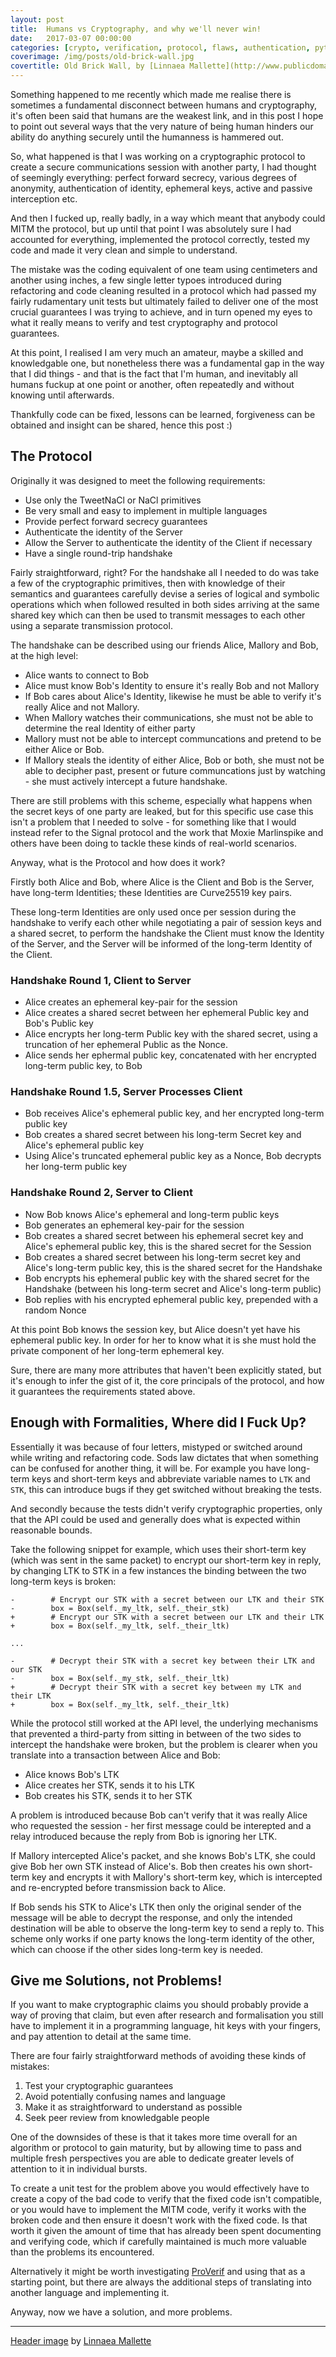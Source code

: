 ```yaml
---
layout: post
title:  Humans vs Cryptography, and why we'll never win!
date:   2017-03-07 00:00:00
categories: [crypto, verification, protocol, flaws, authentication, python, programming]
coverimage: /img/posts/old-brick-wall.jpg
covertitle: Old Brick Wall, by [Linnaea Mallette](http://www.publicdomainpictures.net/view-image.php?image=128184&picture=old-brick-wall)
---
```


Something happened to me recently which made me realise there is sometimes a fundamental disconnect between humans and cryptography, it's often been said that humans are the weakest link, and in this post I hope to point out several ways that the very nature of being human hinders our ability do anything securely until the humanness is hammered out.

So, what happened is that I was working on a cryptographic protocol to create a secure communications session with another party, I had thought of seemingly everything: perfect forward secrecy, various degrees of anonymity, authentication of identity, ephemeral keys, active and passive interception etc.

And then I fucked up, really badly, in a way which meant that anybody could MITM the protocol, but up until that point I was absolutely sure I had accounted for everything, implemented the protocol correctly, tested my code and made it very clean and simple to understand.

The mistake was the coding equivalent of one team using centimeters and another using inches, a few single letter typoes introduced during refactoring and code cleaning resulted in a protocol which had passed my fairly rudamentary unit tests but ultimately failed to deliver one of the most crucial guarantees I was trying to achieve, and in turn opened my eyes to what it really means to verify and test cryptography and protocol guarantees.

At this point, I realised I am very much an amateur, maybe a skilled and knowledgable one, but nonetheless there was a fundamental gap in the way that I did things - and that is the fact that I'm human, and inevitably all humans fuckup at one point or another, often repeatedly and without knowing until afterwards.

Thankfully code can be fixed, lessons can be learned, forgiveness can be obtained and insight can be shared, hence this post :)


## The Protocol

Originally it was designed to meet the following requirements:

 * Use only the TweetNaCl or NaCl primitives
 * Be very small and easy to implement in multiple languages
 * Provide perfect forward secrecy guarantees 
 * Authenticate the identity of the Server
 * Allow the Server to authenticate the identity of the Client if necessary
 * Have a single round-trip handshake

Fairly straightforward, right? For the handshake all I needed to do was take a few of the cryptographic primitives, then with knowledge of their semantics and guarantees carefully devise a series of logical and symbolic operations which when followed resulted in both sides arriving at the same shared key which can then be used to transmit messages to each other using a separate transmission protocol.

The handshake can be described using our friends Alice, Mallory and Bob, at the high level:

 * Alice wants to connect to Bob
 * Alice must know Bob's Identity to ensure it's really Bob and not Mallory
 * If Bob cares about Alice's Identity, likewise he must be able to verify it's really Alice and not Mallory.
 * When Mallory watches their communications, she must not be able to determine the real Identity of either party
 * Mallory must not be able to intercept communcations and pretend to be either Alice or Bob.
 * If Mallory steals the identity of either Alice, Bob or both, she must not be able to decipher past, present or future communcations just by watching - she must actively intercept a future handshake.

There are still problems with this scheme, especially what happens when the secret keys of one party are leaked, but for this specific use case this isn't a problem that I needed to solve - for something like that I would instead refer to the Signal protocol and the work that Moxie Marlinspike and others have been doing to tackle these kinds of real-world scenarios.

Anyway, what is the Protocol and how does it work?

Firstly both Alice and Bob, where Alice is the Client and Bob is the Server, have long-term Identities; these Identities are Curve25519 key pairs.

These long-term Identities are only used once per session during the handshake to verify each other while negotiating a pair of session keys and a shared secret, to perform the handshake the Client must know the Identity of the Server, and the Server will be informed of the long-term Identity of the Client.


### Handshake Round 1, Client to Server

 * Alice creates an ephemeral key-pair for the session
 * Alice creates a shared secret between her ephemeral Public key and Bob's Public key
 * Alice encrypts her long-term Public key with the shared secret, using a truncation of her ephemeral Public as the Nonce.
 * Alice sends her ephermal public key, concatenated with her encrypted long-term public key, to Bob


### Handshake Round 1.5, Server Processes Client

 * Bob receives Alice's ephemeral public key, and her encrypted long-term public key
 * Bob creates a shared secret between his long-term Secret key and Alice's ephemeral public key
 * Using Alice's truncated ephemeral public key as a Nonce, Bob decrypts her long-term public key


### Handshake Round 2, Server to Client

 * Now Bob knows Alice's ephemeral and long-term public keys
 * Bob generates an ephemeral key-pair for the session
 * Bob creates a shared secret between his ephemeral secret key and Alice's ephemeral public key, this is the shared secret for the Session
 * Bob creates a shared secret between his long-term secret key and Alice's long-term public key, this is the shared secret for the Handshake
 * Bob encrypts his ephemeral public key with the shared secret for the Handshake (between his long-term secret and Alice's long-term public)
 * Bob replies with his encrypted ephemeral public key, prepended with a random Nonce

At this point Bob knows the session key, but Alice doesn't yet have his ephemeral public key. In order for her to know what it is she must hold the private component of her long-term ephemeral key.

Sure, there are many more attributes that haven't been explicitly stated, but it's enough to infer the gist of it, the core principals of the protocol, and how it guarantees the requirements stated above.


## Enough with Formalities, Where did I Fuck Up?

Essentially it was because of four letters, mistyped or switched around while writing and refactoring code. Sods law dictates that when something can be confused for another thing, it will be. For example you have long-term keys and short-term keys and abbreviate variable names to `LTK` and `STK`, this can introduce bugs if they get switched without breaking the tests.

And secondly because the tests didn't verify cryptographic properties, only that the API could be used and generally does what is expected within reasonable bounds.

Take the following snippet for example, which uses their short-term key (which was sent in the same packet) to encrypt our short-term key in reply, by changing LTK to STK in a few instances the binding between the two long-term keys is broken:

```
-        # Encrypt our STK with a secret between our LTK and their STK
-        box = Box(self._my_ltk, self._their_stk)
+        # Encrypt our STK with a secret between our LTK and their LTK
+        box = Box(self._my_ltk, self._their_ltk)

...

-        # Decrypt their STK with a secret key between their LTK and our STK
-        box = Box(self._my_stk, self._their_ltk)
+        # Decrypt their STK with a secret key between my LTK and their LTK
+        box = Box(self._my_ltk, self._their_ltk)
```

While the protocol still worked at the API level, the underlying mechanisms that prevented a third-party from sitting in between of the two sides to intercept the handshake were broken, but the problem is clearer when you translate into a transaction between Alice and Bob:

 * Alice knows Bob's LTK
 * Alice creates her STK, sends it to his LTK
 * Bob creates his STK, sends it to her STK

A problem is introduced because Bob can't verify that it was really Alice who requested the session - her first message could be interepted and a relay introduced because the reply from Bob is ignoring her LTK.

If Mallory intercepted Alice's packet, and she knows Bob's LTK, she could give Bob her own STK instead of Alice's. Bob then creates his own short-term key and encrypts it with Mallory's short-term key, which is intercepted and re-encrypted before transmission back to Alice.

If Bob sends his STK to Alice's LTK then only the original sender of the message will be able to decrypt the response, and only the intended destination will be able to observe the long-term key to send a reply to. This scheme only works if one party knows the long-term identity of the other, which can choose if the other sides long-term key is needed.


## Give me Solutions, not Problems!

If you want to make cryptographic claims you should probably provide a way of proving that claim, but even after research and formalisation you still have to implement it in a programming language, hit keys with your fingers, and pay attention to detail at the same time.

There are four fairly straightforward methods of avoiding these kinds of mistakes:

 1. Test your cryptographic guarantees
 2. Avoid potentially confusing names and language
 3. Make it as straightforward to understand as possible
 4. Seek peer review from knowledgable people
 
One of the downsides of these is that it takes more time overall for an algorithm or protocol to gain maturity, but by allowing time to pass and multiple fresh perspectives you are able to dedicate greater levels of attention to it in individual bursts.

To create a unit test for the problem above you would effectively have to create a copy of the bad code to verify that the fixed code isn't compatible, or you would have to implement the MITM code, verify it works with the broken code and then ensure it doesn't work with the fixed code. Is that worth it given the amount of time that has already been spent documenting and verifying code, which if carefully maintained is much more valuable than the problems its encountered.

Alternatively it might be worth investigating [ProVerif](http://prosecco.gforge.inria.fr/personal/bblanche/proverif/) and using that as a starting point, but there are always the additional steps of translating into another language and implementing it.

Anyway, now we have a solution, and more problems.

-------------------

[Header image](http://www.publicdomainpictures.net/view-image.php?image=128184&picture=old-brick-wall) by [Linnaea Mallette](http://www.linnaeamallette.com/)
